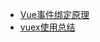 *  [Vue事件绑定原理](https://www.cnblogs.com/WindrunnerMax/p/13629209.html)
*  [vuex使用总结](https://segmentfault.com/a/1190000019077663)
